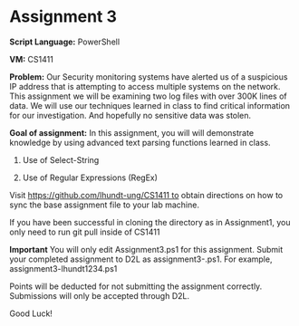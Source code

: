 # Assignment 3

**Script Language:** PowerShell

**VM:** CS1411

**Problem:** Our Security monitoring systems have alerted us of a suspicious IP address that is 
  attempting to access multiple systems on the network. This assignment we will be examining 
  two log files with over 300K lines of data. We will use our techniques learned in class to 
  find critical information for our investigation. And hopefully no sensitive data was stolen.

**Goal of assignment:** In this assignment, you will will demonstrate knowledge by using advanced text parsing functions learned in class.

1. Use of Select-String

2. Use of Regular Expressions (RegEx)

Visit https://github.com/lhundt-ung/CS1411 to obtain directions on how to sync the base assignment file to your lab machine.

If you have been successful in cloning the directory as in Assignment1, you only need to run git pull inside of CS1411

**Important** You will only edit Assignment3.ps1 for this assignment. Submit your completed assignment to D2L as assignment3-<username>.ps1. For example, assignment3-lhundt1234.ps1

Points will be deducted for not submitting the assignment correctly. Submissions will only be accepted through D2L. 

Good Luck!
